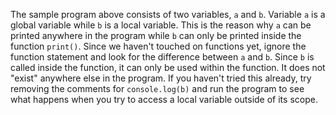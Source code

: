 The sample program above consists of two variables, `a` and `b`. Variable `a` is a global variable while `b` is a local variable. This is the reason why `a` can be printed anywhere in the program while `b` can only be printed inside the function `print()`. Since we haven't touched on functions yet, ignore the function statement and look for the difference between `a` and `b`. Since `b` is called inside the function, it can only be used within the function. It does not "exist" anywhere else in the program. If you haven't tried this already, try removing the comments for `console.log(b)` and run the program to see what happens when you try to access a local variable outside of its scope.